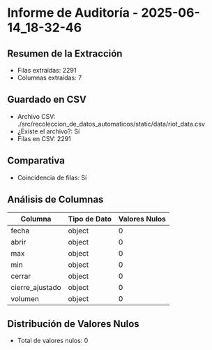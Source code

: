 # Informe de Auditoría - 2025-06-14_18-32-46

## Resumen de la Extracción

- Filas extraídas: 2291
- Columnas extraídas: 7

## Guardado en CSV

- Archivo CSV: ./src/recoleccion_de_datos_automaticos/static/data/riot_data.csv
- ¿Existe el archivo?: Sí
- Filas en CSV: 2291

## Comparativa

- Coincidencia de filas: Sí
## Análisis de Columnas

| Columna | Tipo de Dato | Valores Nulos |
| ------- | ------------ | ------------- |
| fecha | object | 0 |
| abrir | object | 0 |
| max | object | 0 |
| min | object | 0 |
| cerrar | object | 0 |
| cierre_ajustado | object | 0 |
| volumen | object | 0 |

## Distribución de Valores Nulos

- Total de valores nulos: 0
